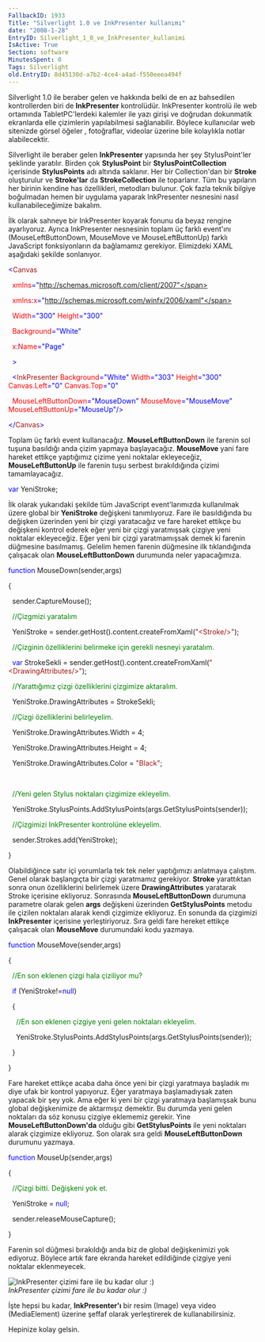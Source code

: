 ```yaml
---
FallbackID: 1933
Title: "Silverlight 1.0 ve InkPresenter kullanımı"
date: "2008-1-28"
EntryID: Silverlight_1_0_ve_InkPresenter_kullanimi
IsActive: True
Section: software
MinutesSpent: 0
Tags: Silverlight
old.EntryID: 8d45130d-a7b2-4ce4-a4ad-f550eeea494f
---
```

Silverlight 1.0 ile beraber gelen ve hakkında belki de en az bahsedilen
kontrollerden biri de **InkPresenter** kontrolüdür. InkPresenter
kontrolü ile web ortamında TabletPC'lerdeki kalemler ile yazı girişi ve
doğrudan dokunmatik ekranlarda elle çizimlerin yapılabilmesi
sağlanabilir. Böylece kullanıcılar web sitenizde görsel öğeler ,
fotoğraflar, videolar üzerine bile kolaylıkla notlar alabilecektir.

Silverlight ile beraber gelen **InkPresenter** yapısında her şey
StylusPoint'ler şeklinde yaratılır. Birden çok **StylusPoint** bir
**StylusPointCollection** içerisinde **StylusPoints** adı altında
saklanır. Her bir Collection'dan bir **Stroke** oluşturulur ve
**Stroke'lar** da **StrokeCollection** ile toparlanır. Tüm bu yapıların
her birinin kendine has özellikleri, metodları bulunur. Çok fazla teknik
bilgiye boğulmadan hemen bir uygulama yaparak InkPresenter nesnesini
nasıl kullanabileceğimize bakalım.

İlk olarak sahneye bir InkPresenter koyarak fonunu da beyaz rengine
ayarlıyoruz. Ayrıca InkPresenter nesnesinin toplam üç farklı event'ını
(MouseLeftButtonDown, MouseMove ve MouseLeftButtonUp) farklı JavaScript
fonksiyonların da bağlamamız gerekiyor. Elimizdeki XAML aşağıdaki
şekilde sonlanıyor.

<span style="color: blue;">\<</span><span
style="color: #a31515;">Canvas</span>

<span style="color: red;">  xmlns</span><span
style="color: blue;">="http://schemas.microsoft.com/client/2007"</span>

<span style="color: red;">  xmlns</span><span
style="color: blue;">:</span><span style="color: red;">x</span><span
style="color: blue;">="http://schemas.microsoft.com/winfx/2006/xaml"</span>

<span style="color: red;">  Width</span><span
style="color: blue;">="300"</span><span style="color: red;">
Height</span><span style="color: blue;">="300"</span>

<span style="color: red;">  Background</span><span
style="color: blue;">="White"</span>

<span style="color: red;">  x</span><span
style="color: blue;">:</span><span style="color: red;">Name</span><span
style="color: blue;">="Page"</span>

<span style="color: blue;">  \></span>

<span style="color: #a31515;">  </span><span
style="color: blue;">\<</span><span
style="color: #a31515;">InkPresenter</span><span style="color: red;">
Background</span><span style="color: blue;">="White"</span> <span
style="color: red;"> Width</span><span
style="color: blue;">="303"</span><span style="color: red;">
Height</span><span style="color: blue;">="300"</span><span
style="color: red;"> Canvas.Left</span><span
style="color: blue;">="0"</span><span style="color: red;">
Canvas.Top</span><span style="color: blue;">="0"</span>

  <span style="color: red;"> MouseLeftButtonDown</span><span
style="color: blue;">="MouseDown"</span><span style="color: red;">
MouseMove</span><span style="color: blue;">="MouseMove"</span><span
style="color: red;"> MouseLeftButtonUp</span><span
style="color: blue;">="MouseUp"/\></span>

<span style="color: blue;">\</</span><span
style="color: #a31515;">Canvas</span><span
style="color: blue;">\></span>

Toplam üç farklı event kullanacağız. **MouseLeftButtonDown** ile farenin
sol tuşuna basıldığı anda çizim yapmaya başlayacağız. **MouseMove** yani
fare hareket ettikçe yaptığımız çizime yeni noktalar ekleyeceğiz,
**MouseLeftButtonUp** ile farenin tuşu serbest bırakıldığında çizimi
tamamlayacağız.

<span style="color: blue;">var</span> YeniStroke;

İlk olarak yukarıdaki şekilde tüm JavaScript event'larımızda kullanılmak
üzere global bir **YeniStroke** değişkeni tanımlıyoruz. Fare ile
basıldığında bu değişken üzerinden yeni bir çizgi yaratacağız ve fare
hareket ettikçe bu değişkeni kontrol ederek eğer yeni bir çizgi
yaratmışsak çizgiye yeni noktalar ekleyeceğiz. Eğer yeni bir çizgi
yaratmamışsak demek ki farenin düğmesine basılmamış. Gelelim hemen
farenin düğmesine ilk tıklandığında çalışacak olan
**MouseLeftButtonDown** durumunda neler yapacağımıza.

<span style="color: blue;">function</span> MouseDown(sender,args)

{

  sender.CaptureMouse();

  <span style="color: green;">//Çizgmizi yaratalım</span>

  YeniStroke = sender.getHost().content.createFromXaml(<span
style="color: #a31515;">"\<Stroke/\>"</span>);

  <span style="color: green;">//Çizginin özelliklerini belirmeke için
gerekli nesneyi yaratalım.</span>

  <span style="color: blue;">var</span> StrokeSekli =
sender.getHost().content.createFromXaml(<span
style="color: #a31515;">"\<DrawingAttributes/\>"</span>);

  <span style="color: green;">//Yarattığımız çizgi özelliklerini
çizgimize aktaralım.</span>

  YeniStroke.DrawingAttributes = StrokeSekli;

  <span style="color: green;">//Çizgi özelliklerini belirleyelim.</span>

  YeniStroke.DrawingAttributes.Width = 4;

  YeniStroke.DrawingAttributes.Height = 4;

  YeniStroke.DrawingAttributes.Color = <span
style="color: #a31515;">"Black"</span>;

 

  <span style="color: green;">//Yeni gelen Stylus noktaları çizgimize
ekleyelim.</span>

  YeniStroke.StylusPoints.AddStylusPoints(args.GetStylusPoints(sender));

  <span style="color: green;">//Çizgimizi InkPresenter kontrolüne
ekleyelim.</span>

  sender.Strokes.add(YeniStroke);

}

Olabildiğince satır içi yorumlarla tek tek neler yaptığımızı anlatmaya
çalıştım. Genel olarak başlangıçta bir çizgi yaratmamız gerekiyor.
**Stroke** yarattıktan sonra onun özelliklerini belirlemek üzere
**DrawingAttributes** yaratarak Stroke içerisine ekliyoruz. Sonrasında
**MouseLeftButtonDown** durumuna parametre olarak gelen **args**
değişkeni üzerinden **GetStylusPoints** metodu ile çizilen noktaları
alarak kendi çizgimize ekliyoruz. En sonunda da çizgimizi
**InkPresenter** içerisine yerleştiriyoruz. Sıra geldi fare hereket
ettikçe çalışacak olan **MouseMove** durumundaki kodu yazmaya.

<span style="color: blue;">function</span> MouseMove(sender,args)

{

  <span style="color: green;">//En son eklenen çizgi hala çiziliyor
mu?</span>

  <span style="color: blue;">if</span> (YeniStroke!=<span
style="color: blue;">null</span>)

  {

    <span style="color: green;">//En son eklenen çizgiye yeni gelen
noktaları ekleyelim.</span>

   
YeniStroke.StylusPoints.AddStylusPoints(args.GetStylusPoints(sender));

  }

}

Fare hareket ettikçe acaba daha önce yeni bir çizgi yaratmaya başladık
mı diye ufak bir kontrol yapıyoruz. Eğer yaratmaya başlamadıysak zaten
yapacak bir şey yok. Ama eğer ki yeni bir çizgi yaratmaya başlamışsak
bunu global değişkenimize de aktarmışız demektir. Bu durumda yeni gelen
noktaları da söz konusu çizgiye eklememiz gerekir. Yine
**MouseLeftButtonDown'da** olduğu gibi **GetStylusPoints** ile yeni
noktaları alarak çizgimize ekliyoruz. Son olarak sıra geldi
**MouseLeftButtonDown** durumunu yazmaya.

<span style="color: blue;">function</span> MouseUp(sender,args)

{

  <span style="color: green;">//Çizgi bitti. Değişkeni yok et.</span>

  YeniStroke = <span style="color: blue;">null</span>;

  sender.releaseMouseCapture();

}

Farenin sol düğmesi bırakıldığı anda biz de global değişkenimizi yok
ediyoruz. Böylece artık fare ekranda hareket edildiğinde çizgiye yeni
noktalar eklenmeyecek.

![InkPresenter çizimi fare ile bu kadar olur
:)](media/Silverlight_1_0_ve_InkPresenter_kullanimi/27012008_1.png)\
*InkPresenter çizimi fare ile bu kadar olur :)*

İşte hepsi bu kadar, **InkPresenter'ı** bir resim (Image) veya video
(MediaElement) üzerine şeffaf olarak yerleştirerek de kullanabilirsiniz.

Hepinize kolay gelsin.


